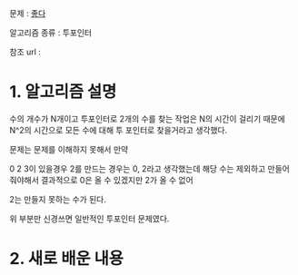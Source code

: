 문제 : [좋다](https://www.acmicpc.net/problem/1253)

알고리즘 종류 : 투포인터

참조 url : 

# 1. 알고리즘 설명

수의 개수가 N개이고 투포인터로 2개의 수를 찾는 작업은 N의 시간이 걸리기 때문에 N^2의 시간으로 모든 수에 대해 투 포인터로 찾을거라고 생각했다.

문제는 문제를 이해하지 못해서 만약

0 2 3이 있을경우 2를 만드는 경우는 0, 2라고 생각했는데 해당 수는 제외하고 만들어 줘야해서 결과적으로 0은 올 수 있겠지만 2가 올 수 없어

2는 만들지 못하는 수가 된다.

위 부분만 신경쓰면 일반적인 투포인터 문제였다.

# 2. 새로 배운 내용